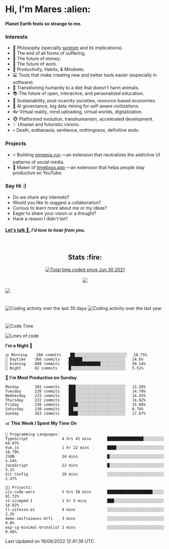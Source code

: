 <h1>Hi, I'm Mares :alien:</h1>

#### Planet Earth feels so strange to me.

### **Interests**

- 🌊 Philosophy (specially [_sentism_][sentismmedium] and its implications).
- 🎯 The end of all forms of suffering.
- 💸 The future of money.
- 💼 The future of work.
- 🧠 Productivity, Habits, & Mindsets.
- 💻 Tools that make creating new and better tools easier (especially in software).
- 🥗 Transitioning humanity to a diet that doesn't harm animals.
- 📚 The future of open, interactive, and personalized education.
- 🌱 Sustainability, post-scarcity societies, resource-based economies.
- 🤖 AI governance, big data mining for self-aware civilizations.
- 👓 Virtual reality, mind uploading, virtual worlds, digitalization.
- 🐵 Platformed evolution, transhumanism, accelerated development.
- ✨ Utopian and futuristic visions.
- 💀 Death, euthanasia, sentience, nothingness, definitive ends.


### **Projects**

- ⚡ Building [nemesis.run](https://chrome.google.com/webstore/detail/nemesis-%E2%80%93-humane-design-f/blfbbifgjgikekfochleknjcopefifgo?hl=en) —an extension that neutralizes the addictive UI patterns of social media.
- 💎 Maker of [timeboss.app](https://timeboss.app) —an extension that helps people stay productive on YouTube.


### **Say Hi :)**

- Do we share any interests?
- Would you like to suggest a collaboration?
- Curious to learn more about me or my ideas?
- Eager to share your vision or a thought?
- Have a reason I didn't list?

#### [Let's talk :wave:.](mailto:mareszhar@gmail.com) _I'd love to hear from you_.

[sentismmedium]: https://medium.com/@mareszhar/born-a-prisoner-a-reflection-about-life-its-struggles-and-a-plan-to-escape-d8566ce9b026

<br>

<h2 align="center">Stats :fire:</h2>

<div align="center">
  <a href="https://wakatime.com/@cfdc0e0d-4860-4b62-9ff0-cb659185525e">
    <img src="https://wakatime.com/badge/user/cfdc0e0d-4860-4b62-9ff0-cb659185525e.svg" alt="Total time coded since Jun 30 2021" />
  </a>
</div>

<br>

<!-- 
Add or remove this: 
&dates=B1AAB3FF 
...or this...
&date_format=M%20j%5B%2C%20Y%5D
from the *streak stats URL below* if they get bugged and aren't updating: 
-->

<div align="center">
  <img src="https://github-readme-streak-stats.herokuapp.com?user=mareszhar&theme=black-ice&hide_border=true&stroke=FFFFFF15&ring=DF8FFE&fire=DF8FFE&currStreakLabel=DF8FFE&background=1A232A&currStreakNum=86FFAB&dates=B1AAB3FF&date_format=M%20j%5B%2C%20Y%5D">
</div>

<br>

<img src="https://activity-graph.herokuapp.com/graph?username=mareszhar&theme=nord&bg_color=00000000&color=979797&line=DF8FFE&point=00000000&area=true&hide_border=true">

<br>

<h1></h1>

<img src="https://wakatime.com/share/@mares/5df0ff02-9c79-41b4-b540-51dc9c65a57b.svg" alt="Coding activity over the last 30 days" />
<img src="https://wakatime.com/share/@mares/ea89ba71-f374-40af-930c-e0655909fe37.svg" alt="Coding activity over the last year" />

<h1></h1>

<!--START_SECTION:waka-->
![Code Time](http://img.shields.io/badge/Code%20Time-587%20hrs%2034%20mins-blue)

![Lines of code](https://img.shields.io/badge/From%20Hello%20World%20I%27ve%20Written-152%20Thousand%20lines%20of%20code-blue)

**I'm a Night 🦉** 

```text
🌞 Morning    160 commits    ██░░░░░░░░░░░░░░░░░░░░░░░   10.75% 
🌆 Daytime    366 commits    ██████░░░░░░░░░░░░░░░░░░░   24.6% 
🌃 Evening    880 commits    ██████████████░░░░░░░░░░░   59.14% 
🌙 Night      82 commits     █░░░░░░░░░░░░░░░░░░░░░░░░   5.51%

```
📅 **I'm Most Productive on Sunday** 

```text
Monday       202 commits    ███░░░░░░░░░░░░░░░░░░░░░░   13.58% 
Tuesday      220 commits    ███░░░░░░░░░░░░░░░░░░░░░░   14.78% 
Wednesday    215 commits    ███░░░░░░░░░░░░░░░░░░░░░░   14.45% 
Thursday     222 commits    ███░░░░░░░░░░░░░░░░░░░░░░   14.92% 
Friday       236 commits    ████░░░░░░░░░░░░░░░░░░░░░   15.86% 
Saturday     130 commits    ██░░░░░░░░░░░░░░░░░░░░░░░   8.74% 
Sunday       263 commits    ████░░░░░░░░░░░░░░░░░░░░░   17.67%

```


📊 **This Week I Spent My Time On** 

```text
💬 Programming Languages: 
TypeScript               4 hrs 41 mins       ████████████████░░░░░░░░░   64.07% 
Vue.js                   1 hr 22 mins        ████░░░░░░░░░░░░░░░░░░░░░   18.79% 
JSON                     24 mins             █░░░░░░░░░░░░░░░░░░░░░░░░   5.54% 
JavaScript               22 mins             █░░░░░░░░░░░░░░░░░░░░░░░░   5.1% 
Git Config               10 mins             ░░░░░░░░░░░░░░░░░░░░░░░░░   2.47%

🐱‍💻 Projects: 
sjs-code-wars            5 hrs 58 mins       ████████████████████░░░░░   81.72% 
st-icvmpmd-1             1 hr 5 mins         ███░░░░░░░░░░░░░░░░░░░░░░   14.82% 
tl-vitesse-a1            9 mins              ░░░░░░░░░░░░░░░░░░░░░░░░░   2.2% 
demo-imifcaiwuvc-mrfi    3 mins              ░░░░░░░░░░░░░░░░░░░░░░░░░   0.8% 
wsp-cg-minimal-brutalist 2 mins              ░░░░░░░░░░░░░░░░░░░░░░░░░   0.46%

```


 Last Updated on 19/08/2022 12:41:36 UTC
<!--END_SECTION:waka-->
